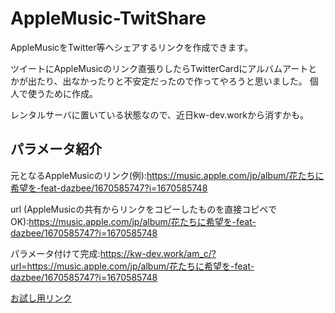 # AppleMusic-TwitShare
AppleMusicをTwitter等へシェアするリンクを作成できます。

ツイートにAppleMusicのリンク直張りしたらTwitterCardにアルバムアートとかが出たり、出なかったりと不安定だったので作ってやろうと思いました。
個人で使うために作成。

レンタルサーバに置いている状態なので、近日kw-dev.workから消すかも。
## パラメータ紹介
元となるAppleMusicのリンク(例):https://music.apple.com/jp/album/花たちに希望を-feat-dazbee/1670585747?i=1670585748

url (AppleMusicの共有からリンクをコピーしたものを直接コピペでOK):https://music.apple.com/jp/album/花たちに希望を-feat-dazbee/1670585747?i=1670585748

パラメータ付けて完成:https://kw-dev.work/am_c/?url=https://music.apple.com/jp/album/花たちに希望を-feat-dazbee/1670585747?i=1670585748

[お試し用リンク](https://kw-dev.work/am_c/?url=https://music.apple.com/jp/album/花たちに希望を-feat-dazbee/1670585747?i=1670585748)
